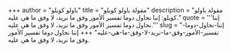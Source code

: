 +++
author = "باولو كويلو"
title = "مقولة باولو كويلو"
description = "مقولة باولو كويلو: إننا نحاول دوما تفسير الأمور وفق ما نريد، لا وفق ما هي عليه."
quote = '''إننا نحاول دوما تفسير الأمور وفق ما نريد، لا وفق ما هي عليه.''' 
slug = "إننا-نحاول-دوما-تفسير-الأمور-وفق-ما-نريد-لا-وفق-ما-هي-عليه"
+++
إننا نحاول دوما تفسير الأمور وفق ما نريد، لا وفق ما هي عليه.
